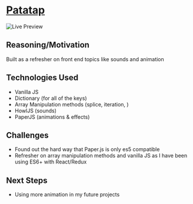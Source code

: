# [Patatap](https://garrettyoung510.github.io/Patatap/)

![Live Preview](https://media.giphy.com/media/d8zwGB6O0VPFy0nNK6/giphy.gif)

## Reasoning/Motivation

Built as a refresher on front end topics like sounds and animation

## Technologies Used
* Vanilla JS 
* Dictionary (for all of the keys)
* Array Manipulation methods (splice, iteration, )
* HowlJS (sounds)
* PaperJS (animations & effects)

## Challenges

* Found out the hard way that Paper.js is only es5 compatible
* Refresher on array manipulation methods and vanilla JS as I have been using ES6+ with React/Redux

## Next Steps

* Using more animation in my future projects

